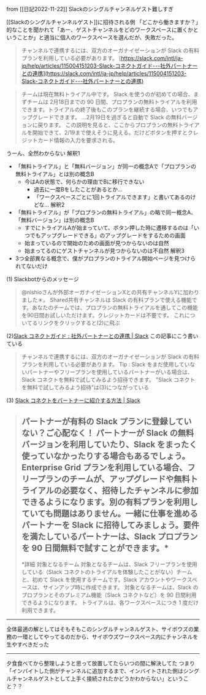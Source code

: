 
from [[日記2022-11-22]]
Slackのシングルチャンネルゲスト難しすぎ

[[Slackのシングルチャンネルゲスト]]に招待される側
「どこから働きますか？」的なことを聞かれて「あー、ゲストチャンネルをどのワークスペースに置くかということか」と適当に個人のワークスペースを選んだが、失敗だった。
> チャンネルで連携するには、双方のオーガナイゼーションが Slack の有料プランを利用している必要があります。
[https://slack.com/intl/ja-jp/help/articles/115004151203-Slack-コネクトガイド---社外パートナーとの連携](https://slack.com/intl/ja-jp/help/articles/115004151203-Slack-コネクトガイド---社外パートナーとの連携)

> チームは現在無料トライアル中です。
>  Slack を使うのが初めての場合、まずチームは 2月18日までの 90 日間、プロプランの無料トライアルを利用できます。トライアルの終了後もこのプランを継続する場合、いつでもアップグレードできます。
> ...2月19日を過ぎると自動で Slack の無料バージョンに戻ります。
この説明を見ると、ここからプロプランの無料トライアルを開始できて、2/19まで使えそうに見える。だけどボタンを押すとクレジットカード情報の入力を要求される。

うーん、全然わからない
解釈1
- 「無料トライアル」と「無料バージョン」が同一の概念Aで「プロプランの無料トライアル」とは別の概念B
    - 今はAの状態で、何らかの理由でBに移行できない
        - 過去に一度Bをしたことがあるとか…
        - 「ワークスペースごとに1回トライアルできます」と書いてあるのけどな…
解釈2
- 「無料トライアル」が「プロプランの無料トライアル」の略で同一概念A、「無料バージョン」は別の概念B
    - すでにトライアルAが始まっていて、ボタン押した時に遷移するのは「いつでもアップグレードできる」のアップグレードをするための画面
    - 始まっているので開始のための画面が見つからないのは自然
    - 始まってるのにゲストチャンネルが見つからないのは不自然
解釈3
- 3つ全部異なる概念で、僕がプロプランのトライアル開始ページを見つけられてないだけ

(1) Slackbotからのメッセージ
> @nishioさんが外部オーガナイゼーションXとの共有チャンネルYに加わりました＊。
>  Shared共有チャンネルは Slack の有料プランで使える機能です。あなたのチームでは、プロプランの無料トライアルを通してこの機能を90日間お試しいただけます。クレジットカードは不要です。
これについてるリンクをクリックすると(2)に飛ぶ

(2)[Slack コネクトガイド : 社外パートナーとの連携 | Slack](https://slack.com/intl/ja-jp/help/articles/115004151203-Slack-コネクトガイド---社外パートナーとの連携)
この記事にこう書いている
> チャンネルで連携するには、双方のオーガナイゼーションが Slack の有料プランを利用している必要があります。
> Tip : Slack をまだ使用していないパートナーやフリープランを使用しているパートナーがいる場合は、Slack コネクトを無料で試してみるよう招待できます。
"Slack コネクトを無料で試してみるよう招待"は(3)につながっている

(3) [Slack コネクトをパートナーに紹介する方法 | Slack](https://slack.com/intl/ja-jp/resources/using-slack/introducing-your-partners-to-slack-connect)
> パートナーが有料の Slack プランに登録していない？ご心配なく！
>  パートナーが Slack の無料バージョンを利用していたり、Slack をまったく使っていなかったりする場合もあるでしょう。Enterprise Grid プランを利用している場合、フリープランのチームが、アップグレードや無料トライアルの必要なく、招待したチャンネルに参加できるようになります。別の有料プランを利用していても問題はありません。一緒に仕事を進めるパートナーを Slack に招待してみましょう。要件を満たしているパートナーは、Slack プロプランを 90 日間無料で試すことができます。*
> ---
>  *詳細
>  対象となるチーム
>  対象となるチームは、Slack フリープランを使用している（Slack コネクトのトライアルを体験したことがない）チームと、初めて Slack を使用するチームです。Slack アカウントやワークスペースは、サインアップ時に作成できます。
>  対象となるチームは、Slack のプロプランとそのプレミアム機能（Slack コネクトなど）を 90 日間利用できるようになります。
>  トライアルは、各ワークスペースにつき 1 度だけ利用できます。


---
全体最適の解としてはそもそもこのシングルチャンネルゲスト、サイボウズの業務の一環としてやってるのだから、サイボウズワークスペース内にチャンネルを生やすべきだった

---
夕食食べてから整理しようと思って放置してたらいつの間に解決してた
つまり「インバイトした側がチャンネルに追加するまで、インバイトされた側はシングルチャンネルゲストとして上手く接続されたかどうかわからない」ということ？？
